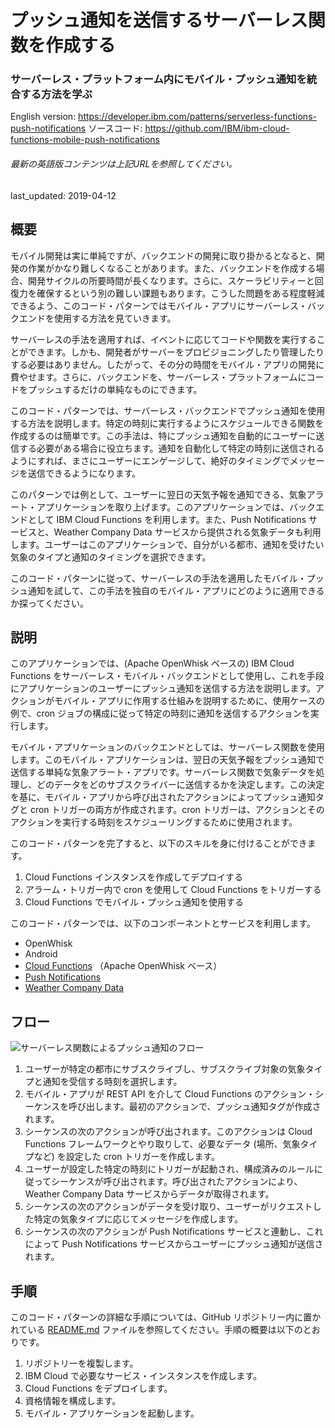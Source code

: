 # プッシュ通知を送信するサーバーレス関数を作成する

### サーバーレス・プラットフォーム内にモバイル・プッシュ通知を統合する方法を学ぶ

English version: https://developer.ibm.com/patterns/serverless-functions-push-notifications
ソースコード: https://github.com/IBM/ibm-cloud-functions-mobile-push-notifications

###### 最新の英語版コンテンツは上記URLを参照してください。
last_updated: 2019-04-12

 
## 概要

モバイル開発は実に単純ですが、バックエンドの開発に取り掛かるとなると、開発の作業がかなり難しくなることがあります。また、バックエンドを作成する場合、開発サイクルの所要時間が長くなります。さらに、スケーラビリティーと回復力を確保するという別の難しい課題もあります。こうした問題をある程度軽減できるよう、このコード・パターンではモバイル・アプリにサーバーレス・バックエンドを使用する方法を見ていきます。

サーバーレスの手法を適用すれば、イベントに応じてコードや関数を実行することができます。しかも、開発者がサーバーをプロビジョニングしたり管理したりする必要はありません。したがって、その分の時間をモバイル・アプリの開発に費やせます。さらに、バックエンドを、サーバーレス・プラットフォームにコードをプッシュするだけの単純なものにできます。

このコード・パターンでは、サーバーレス・バックエンドでプッシュ通知を使用する方法を説明します。特定の時刻に実行するようにスケジュールできる関数を作成するのは簡単です。この手法は、特にプッシュ通知を自動的にユーザーに送信する必要がある場合に役立ちます。通知を自動化して特定の時刻に送信されるようにすれば、まさにユーザーにエンゲージして、絶好のタイミングでメッセージを送信できるようになります。

このパターンでは例として、ユーザーに翌日の天気予報を通知できる、気象アラート・アプリケーションを取り上げます。このアプリケーションでは、バックエンドとして IBM Cloud Functions を利用します。また、Push Notifications サービスと、Weather Company Data サービスから提供される気象データも利用します。ユーザーはこのアプリケーションで、自分がいる都市、通知を受けたい気象のタイプと通知のタイミングを選択できます。

このコード・パターンに従って、サーバーレスの手法を適用したモバイル・プッシュ通知を試して、この手法を独自のモバイル・アプリにどのように適用できるか探ってください。

## 説明

このアプリケーションでは、(Apache OpenWhisk ベースの) IBM Cloud Functions をサーバーレス・モバイル・バックエンドとして使用し、これを手段にアプリケーションのユーザーにプッシュ通知を送信する方法を説明します。アクションがモバイル・アプリに作用する仕組みを説明するために、使用ケースの例で、cron ジョブの構成に従って特定の時刻に通知を送信するアクションを実行します。

モバイル・アプリケーションのバックエンドとしては、サーバーレス関数を使用します。このモバイル・アプリケーションは、翌日の天気予報をプッシュ通知で送信する単純な気象アラート・アプリです。サーバーレス関数で気象データを処理し、どのデータをどのサブスクライバーに送信するかを決定します。この決定を基に、モバイル・アプリから呼び出されたアクションによってプッシュ通知タグと cron トリガーの両方が作成されます。cron トリガーは、アクションとそのアクションを実行する時刻をスケジューリングするために使用されます。

このコード・パターンを完了すると、以下のスキルを身に付けることができます。

1. Cloud Functions インスタンスを作成してデプロイする
2. アラーム・トリガー内で cron を使用して Cloud Functions をトリガーする
3. Cloud Functions でモバイル・プッシュ通知を使用する

このコード・パターンでは、以下のコンポーネントとサービスを利用します。

* OpenWhisk
* Android
* [Cloud Functions](https://cloud.ibm.com/openwhisk?cm_sp=ibmdev-_-developer-patterns-_-cloudreg) （Apache OpenWhisk ベース）
* [Push Notifications](https://cloud.ibm.com/catalog/services/push-notifications?cm_sp=ibmdev-_-developer-patterns-_-cloudreg)
* [Weather Company Data](https://cloud.ibm.com/catalog/services/weather-company-data?cm_sp=ibmdev-_-developer-patterns-_-cloudreg)

## フロー

![サーバーレス関数によるプッシュ通知のフロー](../../images/serverless-functions-push-flow-diagram.png)

1. ユーザーが特定の都市にサブスクライブし、サブスクライブ対象の気象タイプと通知を受信する時刻を選択します。
1. モバイル・アプリが REST API を介して Cloud Functions のアクション・シーケンスを呼び出します。最初のアクションで、プッシュ通知タグが作成されます。
1. シーケンスの次のアクションが呼び出されます。このアクションは Cloud Functions フレームワークとやり取りして、必要なデータ (場所、気象タイプなど) を設定した cron トリガーを作成します。
1. ユーザーが設定した特定の時刻にトリガーが起動され、構成済みのルールに従ってシーケンスが呼び出されます。呼び出されたアクションにより、Weather Company Data サービスからデータが取得されます。
1. シーケンスの次のアクションがデータを受け取り、ユーザーがリクエストした特定の気象タイプに応じてメッセージを作成します。
1. シーケンスの次のアクションが Push Notifications サービスと連動し、これによって Push Notifications サービスからユーザーにプッシュ通知が送信されます。

## 手順

このコード・パターンの詳細な手順については、GitHub リポジトリー内に置かれている [README.md](https://github.com/IBM/ibm-cloud-functions-mobile-push-notifications/blob/master/README.md) ファイルを参照してください。手順の概要は以下のとおりです。

1. リポジトリーを複製します。
1. IBM Cloud で必要なサービス・インスタンスを作成します。
1. Cloud Functions をデプロイします。
1. 資格情報を構成します。
1. モバイル・アプリケーションを起動します。
